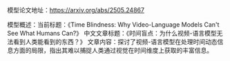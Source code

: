 模型论文地址：https://arxiv.org/abs/2505.24867

模型概述：当前标题：《Time Blindness: Why Video-Language Models Can't See What Humans Can?》
中文文章标题：《时间盲点：为什么视频-语言模型无法看到人类能看到的东西？》
文章内容：探讨了视频-语言模型在处理时间动态信息方面的局限，指出其难以捕捉人类通过视觉在时间维度上获取的丰富信息。
